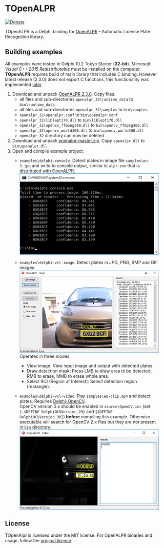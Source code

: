 # TOpenALPR
[![Donate](https://www.paypalobjects.com/en_US/i/btn/btn_donateCC_LG.gif)](https://www.paypal.com/cgi-bin/webscr?cmd=_s-xclick&hosted_button_id=SSCM9JJLXA8UC)

TOpenALPR is a Delphi binding for [OpenALPR](https://github.com/openalpr/openalpr) - Automatic License Plate Recognition library.

## Building examples
All examples were tested in Delphi 10.2 Tokyo Starter (**32-bit**). *Microsoft Visual C++ 2015 Redistributable* must be installed on the computer.  
**TOpenALPR** requires build of main library that includes C binding. However latest release (2.3.0) does not export C functions, this functionality was implemented [later](https://github.com/openalpr/openalpr/commit/ae9cb421028b324c3c556d09c9bf60b703443c78).  
1. Download and unpack [OpenALPR 2.3.0](https://github.com/openalpr/openalpr/releases/download/v2.3.0/openalpr-2.3.0-win-32bit.zip). Copy files:
   - all files and sub-directories `openalpr_32\runtime_data` to `bin\runtime_data`
   - all files and sub-directories `openalpr_32\samples` to `bin\samples`
   - `openalpr_32\openalpr.conf` to `bin\openalpr.conf`
   - `openalpr_32\liblept170.dll` to `bin\liblept170.dll`
   - `openalpr_32\opencv_ffmpeg300.dll` to `bin\opencv_ffmpeg300.dll`
   - `openalpr_32\opencv_world300.dll` to `bin\opencv_world300.dll`
   - `openalpr_32` directory can now be deleted
2. Download and unpack [openalpr-master.zip](http://r1me.pl/openalpr-master.zip). Copy `openalpr.dll` to `bin\openalpr.dll`
3. Open and compile example project: 
   - `examples\delphi-console`. Detect plates in image file `samples\eu-3.jpg` and write to console output, similar to `alpr.exe` that is distributed with OpenALPR.
   ![delphi-console](examples/delphi-console/delphi-console.png)
   
   - `examples\delphi-vcl-image`. Detect plates in JPG, PNG, BMP and GIF images.  
   ![delphi-vcl-image](examples/delphi-vcl-image/delphi-vcl-image.png)
   Operates in three modes: 
      - View image: View input image and output with detected plates.
      - Draw detection mask: Press LMB to draw area to be detected, RMB to erase, MMB to erase whole area.
      - Select ROI (Region of Interest): Select detection region (rectangle).  
    
   - `examples\delphi-vcl-video`. Play `samples\eu-clip.mp4` and detect plates. Requires [Delphi-OpenCV](https://github.com/Laex/Delphi-OpenCV).  
   OpenCV version 3.x should be enabled in `source\OpenCV.inc` (set `{.$DEFINE DelphiOCVVersion_29}` and `{$DEFINE DelphiOCVVersion_30}`) **before** compiling this example. Otherwise executable will search for OpenCV 2.x files but they are not present in `bin` directory.
   ![delphi-vcl-video](examples/delphi-vcl-video/delphi-vcl-video.png)  
   
## License
TOpenAlpr is licensed under the MIT license.
For OpenALPR binaries and usage, follow the [original license](https://github.com/openalpr/openalpr#license).
